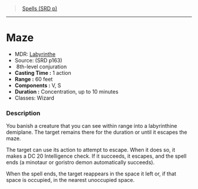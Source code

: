 ﻿---
!SpellItem
Family: SpellVO
Name: Maze
Type: conjuration
Level: 8
CastingTime: 1 action
Range: 60 feet
Components: V, S
Duration: Concentration, up to 10 minutes
Classes: Wizard
Source: (SRD p163)
AltName: '[Labyrinthe](hd_spells_labyrinthe.md)'
Id: spells_vo.md#maze
ParentLink: spells_vo.md#spells-srd-p
ParentName: Spells (SRD p)
NameLevel: 1
Attributes:
  Name: Maze
  Markdown: >+
    # <!--Name-->Maze<!--/Name-->


    - MDR: <!--AltName-->[Labyrinthe](hd_spells_labyrinthe.md)<!--/AltName-->

    - Source: <!--Source-->(SRD p163)<!--/Source-->

    -  <!--Level-->8<!--/Level-->th-level <!--Type-->conjuration<!--/Type-->

    - **Casting Time :** <!--CastingTime-->1 action<!--/CastingTime-->

    - **Range :** <!--Range-->60 feet<!--/Range-->

    - **Components :** <!--Components-->V, S<!--/Components-->

    - **Duration :** <!--Duration-->Concentration, up to 10 minutes<!--/Duration-->

    - Classes: <!--Classes-->Wizard<!--/Classes-->


    ### Description


    You banish a creature that you can see within range into a labyrinthine demiplane. The target remains there for the duration or until it escapes the maze.


    The target can use its action to attempt to escape. When it does so, it makes a DC 20 Intelligence check. If it succeeds, it escapes, and the spell ends (a minotaur or goristro demon automatically succeeds).


    When the spell ends, the target reappears in the space it left or, if that space is occupied, in the nearest unoccupied space.

  AltName: '[Labyrinthe](hd_spells_labyrinthe.md)'
  Source: (SRD p163)
  Level: 8
  Type: conjuration
  CastingTime: 1 action
  Range: 60 feet
  Components: V, S
  Duration: Concentration, up to 10 minutes
  Classes: Wizard
AttributesDictionary: >+
  Name: Maze

  Markdown: >+

    # <!--Name-->Maze<!--/Name-->





    - MDR: <!--AltName-->[Labyrinthe](hd_spells_labyrinthe.md)<!--/AltName-->



    - Source: <!--Source-->(SRD p163)<!--/Source-->



    -  <!--Level-->8<!--/Level-->th-level <!--Type-->conjuration<!--/Type-->



    - **Casting Time :** <!--CastingTime-->1 action<!--/CastingTime-->



    - **Range :** <!--Range-->60 feet<!--/Range-->



    - **Components :** <!--Components-->V, S<!--/Components-->



    - **Duration :** <!--Duration-->Concentration, up to 10 minutes<!--/Duration-->



    - Classes: <!--Classes-->Wizard<!--/Classes-->





    ### Description





    You banish a creature that you can see within range into a labyrinthine demiplane. The target remains there for the duration or until it escapes the maze.





    The target can use its action to attempt to escape. When it does so, it makes a DC 20 Intelligence check. If it succeeds, it escapes, and the spell ends (a minotaur or goristro demon automatically succeeds).





    When the spell ends, the target reappears in the space it left or, if that space is occupied, in the nearest unoccupied space.



  AltName: '[Labyrinthe](hd_spells_labyrinthe.md)'

  Source: (SRD p163)

  Level: 8

  Type: conjuration

  CastingTime: 1 action

  Range: 60 feet

  Components: V, S

  Duration: Concentration, up to 10 minutes

  Classes: Wizard

---
> [Spells (SRD p)](srd_spells.md)

---

# Maze

- MDR: [Labyrinthe](hd_spells_labyrinthe.md)
- Source: (SRD p163)
-  8th-level conjuration
- **Casting Time :** 1 action
- **Range :** 60 feet
- **Components :** V, S
- **Duration :** Concentration, up to 10 minutes
- Classes: Wizard

### Description

You banish a creature that you can see within range into a labyrinthine demiplane. The target remains there for the duration or until it escapes the maze.

The target can use its action to attempt to escape. When it does so, it makes a DC 20 Intelligence check. If it succeeds, it escapes, and the spell ends (a minotaur or goristro demon automatically succeeds).

When the spell ends, the target reappears in the space it left or, if that space is occupied, in the nearest unoccupied space.

